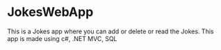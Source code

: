 # JokesWebApp
This is a Jokes app where you can add or delete or read the Jokes. This app is made using c#, .NET MVC, SQL
